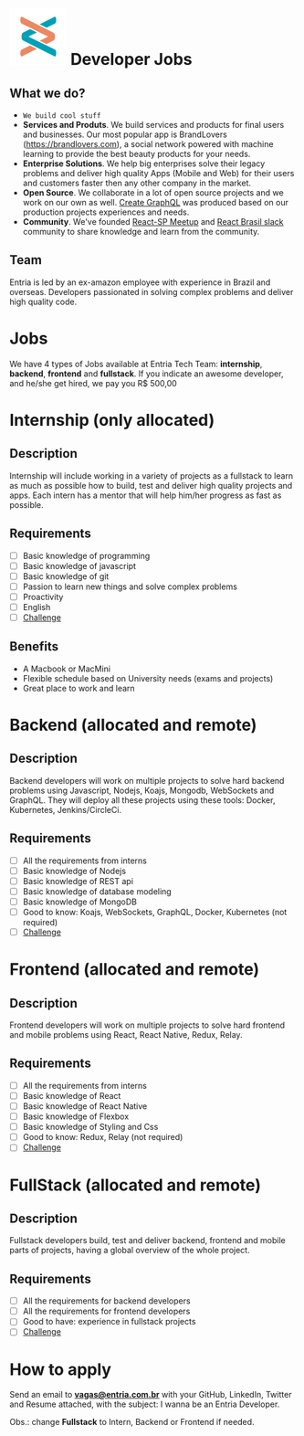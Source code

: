 # ![Entria](./img/logo.png) Developer Jobs

## What we do?
- `We build cool stuff`
- **Services and Produts**. We build services and products for final users and businesses.
Our most popular app is BrandLovers (https://brandlovers.com), a social network powered with machine learning
to provide the best beauty products for your needs.
- **Enterprise Solutions**. We help big enterprises solve their legacy problems and deliver high quality
Apps (Mobile and Web) for their users and customers faster then any other company in the market.
- **Open Source**. We collaborate in a lot of open source projects and we work on our own as well.
[Create GraphQL](https://github.com/lucasbento/create-graphql) was produced based on our production projects
experiences and needs.
- **Community**. We've founded [React-SP Meetup](https://www.meetup.com/ReactJS-SP/) and [React Brasil slack](react-brasil-slack.herokuapp.com)
community to share knowledge and learn from the community.

## Team
Entria is led by an ex-amazon employee with experience in Brazil and overseas.
Developers passionated in solving complex problems and deliver high quality code.

# Jobs
We have 4 types of Jobs available at Entria Tech Team: **internship**, **backend**, **frontend** and **fullstack**.
If you indicate an awesome developer, and he/she get hired, we pay you R$ 500,00

# Internship (only allocated)
## Description
Internship will include working in a variety of projects as a fullstack to learn as much as possible how to build, test and deliver high quality projects and apps. Each intern has a mentor that will help him/her progress as fast as possible.

## Requirements
- [ ] Basic knowledge of programming
- [ ] Basic knowledge of javascript
- [ ] Basic knowledge of git
- [ ] Passion to learn new things and solve complex problems
- [ ] Proactivity
- [ ] English
- [ ] [Challenge](./internship/challenge.md)

## Benefits
- A Macbook or MacMini
- Flexible schedule based on University needs (exams and projects)
- Great place to work and learn

# Backend (allocated and remote)
## Description
Backend developers will work on multiple projects to solve hard backend problems using Javascript, Nodejs, Koajs, Mongodb, WebSockets and GraphQL.
They will deploy all these projects using these tools: Docker, Kubernetes, Jenkins/CircleCi.

## Requirements
- [ ] All the requirements from interns
- [ ] Basic knowledge of Nodejs
- [ ] Basic knowledge of REST api
- [ ] Basic knowledge of database modeling
- [ ] Basic knowledge of MongoDB
- [ ] Good to know: Koajs, WebSockets, GraphQL, Docker, Kubernetes (not required)
- [ ] [Challenge](./backend/challenge.md)

# Frontend (allocated and remote)
## Description
Frontend developers will work on multiple projects to solve hard frontend and mobile problems using React, React Native, Redux, Relay.

## Requirements
- [ ] All the requirements from interns
- [ ] Basic knowledge of React
- [ ] Basic knowledge of React Native
- [ ] Basic knowledge of Flexbox
- [ ] Basic knowledge of Styling and Css
- [ ] Good to know: Redux, Relay (not required)
- [ ] [Challenge](./frontend/challenge.md)

# FullStack (allocated and remote)
## Description
Fullstack developers build, test and deliver backend, frontend and mobile parts of projects, having a global overview of the whole project.

## Requirements
- [ ] All the requirements for backend developers
- [ ] All the requirements for frontend developers
- [ ] Good to have: experience in fullstack projects
- [ ] [Challenge](./fullstack/challenge.md)

# How to apply
Send an email to **vagas@entria.com.br** with your GitHub, LinkedIn, Twitter and Resume attached, with the subject:
I wanna be an Entria <Fullstack> Developer.

Obs.: change **Fullstack** to Intern, Backend or Frontend if needed.
